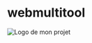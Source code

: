 # webmultitool
![Logo de mon projet]([https://i.imgur.com/tonimage.png](https://i.imgur.com/JsCJVaA.png))

